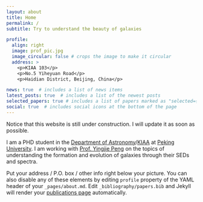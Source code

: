 ```yaml
---
layout: about
title: Home
permalink: /
subtitle: Try to understand the beauty of galaxies

profile:
  align: right
  image: prof_pic.jpg
  image_circular: false # crops the image to make it circular
  address: >
    <p>KIAA 103</p>
    <p>No.5 Yiheyuan Road</p>
    <p>Haidian District, Beijing, China</p>

news: true  # includes a list of news items
latest_posts: true  # includes a list of the newest posts
selected_papers: true # includes a list of papers marked as "selected={true}"
social: true  # includes social icons at the bottom of the page
---
```


Notice that this website is still under construction. I will update it as soon as possible.

I am a PHD student in the [Department of Astronomy](http://vega.bac.pku.edu.cn/)/[KIAA](https://kiaa.pku.edu.cn/) at [Peking University](http://www.pku.edu.cn/). I am working with [Prof. Yingjie Peng](https://kiaa.pku.edu.cn/info/1010/1016.htm) on the topics of understanding the formation and evolution of galaxies through their SEDs and spectra.

Put your address / P.O. box / other info right below your picture. You can also disable any of these elements by editing `profile` property of the YAML header of your `_pages/about.md`. Edit `_bibliography/papers.bib` and Jekyll will render your [publications page](/al-folio/publications/) automatically.
